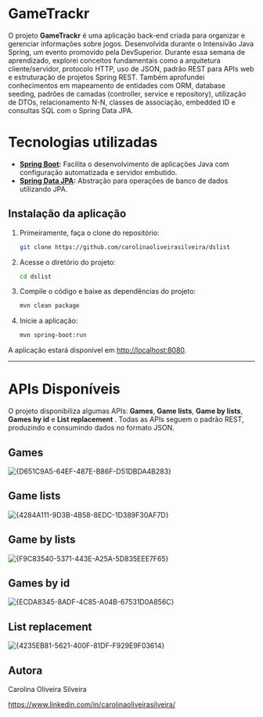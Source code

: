 # GameTrackr

O projeto **GameTrackr** é uma aplicação back-end criada para organizar e gerenciar informações sobre jogos. Desenvolvida durante o Intensivão Java Spring, um evento promovido pela DevSuperior. Durante essa semana de aprendizado, explorei conceitos fundamentais como a arquitetura cliente/servidor, protocolo HTTP, uso de JSON, padrão REST para APIs web e estruturação de projetos Spring REST. Também aprofundei conhecimentos em mapeamento de entidades com ORM, database seeding, padrões de camadas (controller, service e repository), utilização de DTOs, relacionamento N-N, classes de associação, embedded ID e consultas SQL com o Spring Data JPA.


# Tecnologias utilizadas

- **[Spring Boot](https://spring.io/projects/spring-boot):** Facilita o desenvolvimento de aplicações Java com configuração automatizada e servidor embutido.
- **[Spring Data JPA](https://spring.io/projects/spring-data-jpa):** Abstração para operações de banco de dados utilizando JPA.

## Instalação da aplicação

1. Primeiramente, faça o clone do repositório:
   ```bash
   git clone https://github.com/carolinaoliveirasilveira/dslist
   ```
2. Acesse o diretório do projeto:
   ```bash
   cd dslist
   ```
3. Compile o código e baixe as dependências do projeto:
   ```bash
   mvn clean package
   ```
4. Inicie a aplicação:
   ```bash
   mvn spring-boot:run
   ```

A aplicação estará disponível em [http://localhost:8080](http://localhost:8080).

---
# APIs Disponíveis

O projeto disponibiliza algumas APIs: **Games**, **Game lists**, **Game by lists**, **Games by id** e **List replacement** . Todas as APIs seguem o padrão REST, produzindo e consumindo dados no formato JSON.

## **Games**

![{D651C9A5-64EF-487E-B86F-D51DBDA4B283}](https://github.com/user-attachments/assets/aafd42a2-111b-42ad-a16a-3c7e4a024212)

## **Game lists**

![{4284A111-9D3B-4B58-8EDC-1D389F30AF7D}](https://github.com/user-attachments/assets/465c9429-2584-4371-822f-45e4efd3ad79)

## **Game by lists**

![{F9C83540-5371-443E-A25A-5D835EEE7F65}](https://github.com/user-attachments/assets/a99289eb-a5a2-48a2-ab74-58112b039f03)

## **Games by id**

![{ECDA8345-8ADF-4C85-A04B-67531D0A856C}](https://github.com/user-attachments/assets/aa53760a-dd30-4fe0-a1df-cdfe6ec8dffb)

## **List replacement**

![{4235EB81-5621-400F-81DF-F929E9F03614}](https://github.com/user-attachments/assets/623c8466-a867-49f5-b5e2-042708694e62)

## **Autora**

Carolina Oliveira Silveira

https://www.linkedin.com/in/carolinaoliveirasilveira/
